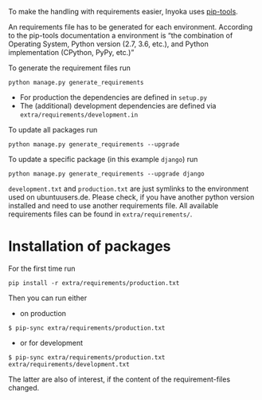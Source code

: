 To make the handling with requirements easier, Inyoka uses [pip-tools](https://github.com/jazzband/pip-tools).

An requirements file has to be generated for each environment.
According to the pip-tools documentation a environment is
“the combination of Operating System, Python version (2.7, 3.6, etc.), and Python implementation (CPython, PyPy, etc.)”

To generate the requirement files run

```
python manage.py generate_requirements
```
  * For production the dependencies are defined in `setup.py`
  * The (additional) development dependencies are defined via `extra/requirements/development.in`

To update all packages run

```
python manage.py generate_requirements --upgrade
```

To update a specific package (in this example `django`) run

```
python manage.py generate_requirements --upgrade django
```

`development.txt` and `production.txt` are just symlinks to the environment used on ubuntuusers.de.
Please check, if you have another python version installed and need to use another requirements file.
All available requirements files can be found in `extra/requirements/`.

# Installation of packages

For the first time run

```
pip install -r extra/requirements/production.txt
```

Then you can run either
 * on production
```
$ pip-sync extra/requirements/production.txt
```

 * or for development
```
$ pip-sync extra/requirements/production.txt extra/requirements/development.txt
```

The latter are also of interest, if the content of the requirement-files changed.

